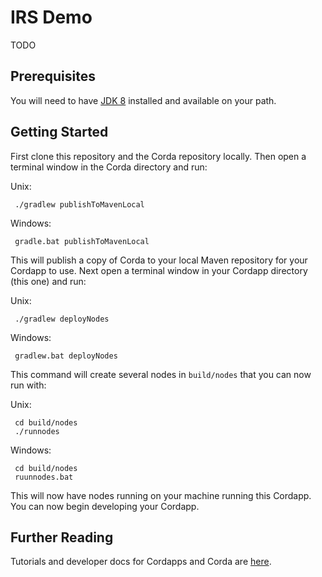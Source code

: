 # IRS Demo

TODO 

## Prerequisites

You will need to have [JDK 8](http://www.oracle.com/technetwork/java/javase/downloads/jdk8-downloads-2133151.html) 
installed and available on your path.

## Getting Started

First clone this repository and the Corda repository locally. Then open a terminal window in the Corda directory and run:
 
Unix: 

     ./gradlew publishToMavenLocal
     
Windows:

     gradle.bat publishToMavenLocal
     
This will publish a copy of Corda to your local Maven repository for your Cordapp to use. Next open a terminal window
in your Cordapp directory (this one) and run:

Unix:

     ./gradlew deployNodes
     
Windows:

     gradlew.bat deployNodes
     
This command will create several nodes in `build/nodes` that you can now run with:

Unix:

     cd build/nodes
     ./runnodes

Windows:

     cd build/nodes
     ruunnodes.bat

This will now have nodes running on your machine running this Cordapp. You can now begin developing your Cordapp. 

## Further Reading

Tutorials and developer docs for Cordapps and Corda are [here](https://docs.corda.r3cev.com).